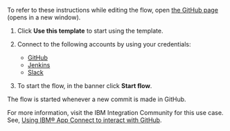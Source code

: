 To refer to these instructions while editing the flow, open [the GitHub page](https://github.com/ot4i/app-connect-templates/tree/main/resources/markdown/Trigger%20a%20Jenkins%20build%20for%20a%20new%20commit%20on%20GitHub_instructions.md) (opens in a new window).

1. Click **Use this template** to start using the template.
2. Connect to the following accounts by using your credentials:
   - [GitHub](https://ibm.biz/acgithub) 
   - [Jenkins](https://ibm.biz/acjenkins) 
   - [Slack](https://ibm.biz/acslack) 

3. To start the flow, in the banner click **Start flow**.

The flow is started whenever a new commit is made in GitHub.

For more information, visit the IBM Integration Community for this use case. See, [Using IBM® App Connect to interact with GitHub](https://community.ibm.com/community/user/integration/blogs/shamini-arumugam1/2022/11/24/using-ibm-app-connect-to-interact-with-github).

